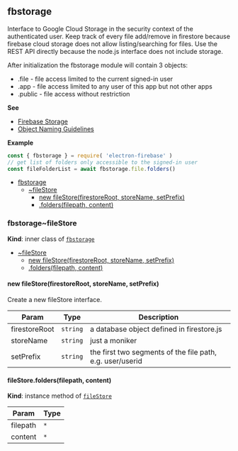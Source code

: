 <a name="module_fbstorage"></a>

## fbstorage
Interface to Google Cloud Storage in the security context of the authenticated user. Keep track of every file add/remove in firestore becausefirebase cloud storage does not allow listing/searching for files.Use the REST API directly because the node.js interface does not include storage.After initialization the fbstorage module will contain 3 objects:* .file - file access limited to the current signed-in user* .app - file access limited to any user of this app but not other apps* .public - file access without restriction

**See**

- [Firebase Storage](https://firebase.google.com/docs/storage/)
- [Object Naming Guidelines](https://cloud.google.com/storage/docs/naming#objectnames)

**Example**  
```js
const { fbstorage } = require( 'electron-firebase' )// get list of folders only accessible to the signed-in userconst fileFolderList = await fbstorage.file.folders()
```

* [fbstorage](#module_fbstorage)
    * [~fileStore](#module_fbstorage..fileStore)
        * [new fileStore(firestoreRoot, storeName, setPrefix)](#new_module_fbstorage..fileStore_new)
        * [.folders(filepath, content)](#module_fbstorage..fileStore+folders)

<a name="module_fbstorage..fileStore"></a>

### fbstorage~fileStore
**Kind**: inner class of [<code>fbstorage</code>](#module_fbstorage)  

* [~fileStore](#module_fbstorage..fileStore)
    * [new fileStore(firestoreRoot, storeName, setPrefix)](#new_module_fbstorage..fileStore_new)
    * [.folders(filepath, content)](#module_fbstorage..fileStore+folders)

<a name="new_module_fbstorage..fileStore_new"></a>

#### new fileStore(firestoreRoot, storeName, setPrefix)
Create a new fileStore interface.


| Param | Type | Description |
| --- | --- | --- |
| firestoreRoot | <code>string</code> | a database object defined in firestore.js |
| storeName | <code>string</code> | just a moniker |
| setPrefix | <code>string</code> | the first two segments of the file path, e.g. user/userid |

<a name="module_fbstorage..fileStore+folders"></a>

#### fileStore.folders(filepath, content)
**Kind**: instance method of [<code>fileStore</code>](#module_fbstorage..fileStore)  

| Param | Type |
| --- | --- |
| filepath | <code>\*</code> | 
| content | <code>\*</code> | 


